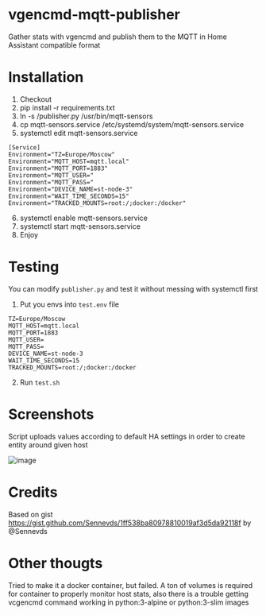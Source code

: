 # vgencmd-mqtt-publisher
Gather stats with vgencmd and publish them to the MQTT in Home Assistant compatible format

# Installation

1. Checkout
2. pip install -r requirements.txt
3. ln -s <path-to>/publisher.py /usr/bin/mqtt-sensors
4. cp mqtt-sensors.service /etc/systemd/system/mqtt-sensors.service
5. systemctl edit mqtt-sensors.service

```
[Service]
Environment="TZ=Europe/Moscow"
Environment="MQTT_HOST=mqtt.local"
Environment="MQTT_PORT=1883"
Environment="MQTT_USER="
Environment="MQTT_PASS="
Environment="DEVICE_NAME=st-node-3"
Environment="WAIT_TIME_SECONDS=15"
Environment="TRACKED_MOUNTS=root:/;docker:/docker"
```

6. systemctl enable mqtt-sensors.service
7. systemctl start mqtt-sensors.service
8. Enjoy

# Testing

You can modify `publisher.py` and test it without messing with systemctl first

1. Put you envs into `test.env` file
```
TZ=Europe/Moscow
MQTT_HOST=mqtt.local
MQTT_PORT=1883
MQTT_USER=
MQTT_PASS=
DEVICE_NAME=st-node-3
WAIT_TIME_SECONDS=15
TRACKED_MOUNTS=root:/;docker:/docker
```
2. Run `test.sh`

# Screenshots

Script uploads values according to default HA settings in order to create entity around given host

![image](https://user-images.githubusercontent.com/6578413/201254683-d9c83265-8fe6-42dc-bb04-ef40aee409a0.png)

# Credits

Based on gist https://gist.github.com/Sennevds/1ff538ba80978810019af3d5da92118f by @Sennevds

# Other thougts

Tried to make it a docker container, but failed. A ton of volumes is required for container to properly monitor host stats, also there is a trouble getting vcgencmd command working in python:3-alpine or python:3-slim images
